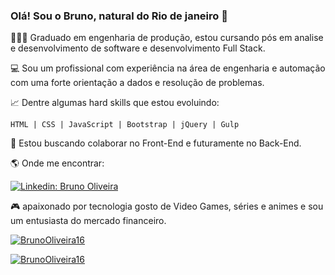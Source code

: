 ### Olá! Sou o Bruno, natural do Rio de janeiro 👋

👨🏻‍🎓 Graduado em engenharia de produção, estou cursando pós em analise e desenvolvimento de software e desenvolvimento Full Stack.


💻 Sou um profissional com experiência na área de engenharia e automação com uma forte orientação a dados e resolução de problemas.


📈 Dentre algumas hard skills que estou evoluindo:

    HTML | CSS | JavaScript | Bootstrap | jQuery | Gulp


👯 Estou buscando colaborar no Front-End e futuramente no Back-End.


🌎 Onde me encontrar:

[![Linkedin: Bruno Oliveira](https://img.shields.io/badge/-BrunoOliveira-blue?style=flat-square&logo=Linkedin&logoColor=white&link=LINK-DO-SEU-LINKEDIN)](https://www.linkedin.com/in/bruno-oliveira1608/)

🎮 apaixonado por tecnologia gosto de Video Games, séries e animes e sou um entusiasta do mercado financeiro.

[![BrunoOliveira16](https://github-readme-stats.vercel.app/api?username=BrunoOliveira16&theme=highcontrast)](https://github.com/BrunoOliveira16/)

[![BrunoOliveira16](https://github-readme-stats.vercel.app/api/top-langs/?username=BrunoOliveira16&&theme=highcontrast)](https://github.com/BrunoOliveira16/github-readme-stats)
